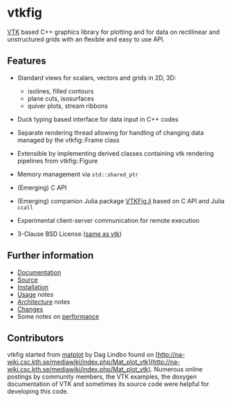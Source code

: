 vtkfig
======

[VTK](http://vtk.org)  based C++ graphics library for plotting and for data on rectilinear and unstructured grids with an flexible and easy to use API.

## Features

- Standard views for scalars, vectors and grids in 2D, 3D:
  - isolines, filled contours
  - plane cuts, isosurfaces
  - quiver plots, stream ribbons

- Duck typing based interface for data input in C++ codes

- Separate  rendering thread  allowing for  handling of  changing data   managed by the vtkfig::Frame class

- Extensible by implementing derived classes  containing  vtk rendering pipelines from vtkfig::Figure

- Memory management via `std::shared_ptr`

- (Emerging) C API

- (Emerging) companion Julia package [VTKFig.jl](https://github.com/j-fu/VTKFig.jl) based on C API and Julia `ccall`

- Experimental client-server communication for remote execution

- 3-Clause BSD License ([same as vtk](https://gitlab.kitware.com/vtk/vtk/blob/master/Copyright.txt))


## Further information
- [Documentation](https://www.wias-berlin.de/people/fuhrmann/vtkfig/html/index.html)
- [Source](https://github.com/j-fu/vtkfig)
- [Installation](doc/installation.md) 
- [Usage](doc/usage.md)  notes
- [Architecture](doc/architecture.md)  notes
- [Changes](doc/changes.md)
- Some notes on [performance](doc/performance.md) 


## Contributors

vtkfig started from [matplot](http://www.csc.kth.se/~dag/matplot_20091021.tar.gz) by Dag Lindbo found on [http://na-wiki.csc.kth.se/mediawiki/index.php/Mat_plot_vtk](http://na-wiki.csc.kth.se/mediawiki/index.php/Mat_plot_vtk). Numerous online postings by community members, the VTK examples, the doxygen documentation of VTK and sometimes its source code were helpful for developing this code.

